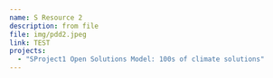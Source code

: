```yaml
---
name: S Resource 2
description: from file
file: img/pdd2.jpeg
link: TEST
projects:
  - "SProject1 Open Solutions Model: 100s of climate solutions"
---
```

